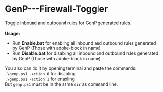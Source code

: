 # GenP---Firewall-Toggler
Toggle inbound and outbound rules for GenP generated rules.
<br>
<br>
<b>Usage:</b><br>
- Run <b>Enable.bat</b> for enabling all inbound and outbound rules generated by GenP (Those with adobe-block in name)
- Run <b>Disable.bat</b> for disabling all inbound and outbound rules generated by GenP (Those with adobe-block in name)

You also can do it by opening terminal and paste the commands:<br>
`.\genp.ps1 -action 0` for disabling<br>
`.\genp.ps1 -action 1` for enabling<br>
But `genp.ps1` must be in the same `dir` as command line.
